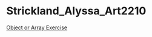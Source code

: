 # Strickland_Alyssa_Art2210

[Object or Array Exercise](https://alyssastrickland.github.io/Strickland_Alyssa_Art2210/Object_or_Array_Exercise/Object_or_Array_Exercise.html)
